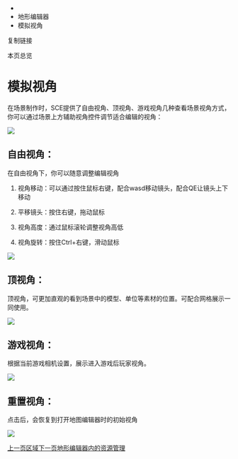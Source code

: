   * [](/)
  * 地形编辑器
  * 模拟视角

复制链接

本页总览

# 模拟视角

在场景制作时，SCE提供了自由视角、顶视角、游戏视角几种查看场景视角方式，你可以通过场景上方辅助视角控件调节适合编辑的视角：

![](/assets/images/视角调节-fbabdb31759379c8094587bbab5d171b.png)

## 自由视角：[​](/Manual/SceneEditor/模拟视角#自由视角 "自由视角：的直接链接")

在自由视角下，你可以随意调整编辑视角

  1. 视角移动：可以通过按住鼠标右键，配合wasd移动镜头，配合QE让镜头上下移动

  2. 平移镜头：按住右键，拖动鼠标

  3. 视角高度：通过鼠标滚轮调整视角高低

  4. 视角旋转：按住Ctrl+右键，滑动鼠标

![](/assets/images/自由视角-b8d6290c68cc6c4105f877811b948b77.png)

## 顶视角：[​](/Manual/SceneEditor/模拟视角#顶视角 "顶视角：的直接链接")

顶视角，可更加直观的看到场景中的模型、单位等素材的位置。可配合网格展示一同使用。

![](/assets/images/顶视角-59fd6bb48da3319cba11893011d9f1c0.png)

## 游戏视角：[​](/Manual/SceneEditor/模拟视角#游戏视角 "游戏视角：的直接链接")

根据当前游戏相机设置，展示进入游戏后玩家视角。

![](/assets/images/游戏视角-1d73b10f36224aebbd791ad3dfd9bbed.png)

## 重置视角：[​](/Manual/SceneEditor/模拟视角#重置视角 "重置视角：的直接链接")

点击后，会恢复到打开地图编辑器时的初始视角

![](/assets/images/重置视角-8927cfade5add743f16ab9042e81bcc3.png)

[上一页区域](/Manual/SceneEditor/区域)[下一页地形编辑器内的资源管理](/Manual/SceneEditor/地形编辑器内的资源管理)


